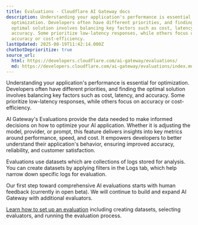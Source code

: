 ```yaml
---
title: Evaluations · Cloudflare AI Gateway docs
description: Understanding your application's performance is essential for
  optimization. Developers often have different priorities, and finding the
  optimal solution involves balancing key factors such as cost, latency, and
  accuracy. Some prioritize low-latency responses, while others focus on
  accuracy or cost-efficiency.
lastUpdated: 2025-08-19T11:42:14.000Z
chatbotDeprioritize: true
source_url:
  html: https://developers.cloudflare.com/ai-gateway/evaluations/
  md: https://developers.cloudflare.com/ai-gateway/evaluations/index.md
---
```


Understanding your application's performance is essential for optimization. Developers often have different priorities, and finding the optimal solution involves balancing key factors such as cost, latency, and accuracy. Some prioritize low-latency responses, while others focus on accuracy or cost-efficiency.

AI Gateway's Evaluations provide the data needed to make informed decisions on how to optimize your AI application. Whether it is adjusting the model, provider, or prompt, this feature delivers insights into key metrics around performance, speed, and cost. It empowers developers to better understand their application's behavior, ensuring improved accuracy, reliability, and customer satisfaction.

Evaluations use datasets which are collections of logs stored for analysis. You can create datasets by applying filters in the Logs tab, which help narrow down specific logs for evaluation.

Our first step toward comprehensive AI evaluations starts with human feedback (currently in open beta). We will continue to build and expand AI Gateway with additional evaluators.

[Learn how to set up an evaluation](https://developers.cloudflare.com/ai-gateway/evaluations/set-up-evaluations/) including creating datasets, selecting evaluators, and running the evaluation process.
